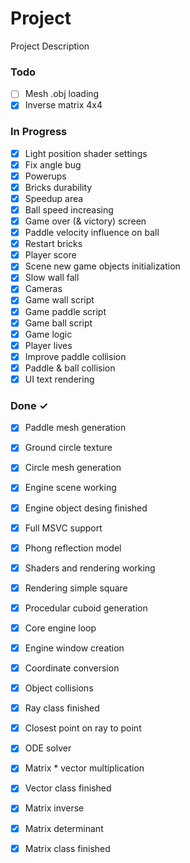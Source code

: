 # Project

Project Description

### Todo

- [ ] Mesh .obj loading
- [x] Inverse matrix 4x4

### In Progress

- [x] Light position shader settings
- [x] Fix angle bug
- [x] Powerups
- [x] Bricks durability
- [x] Speedup area
- [x] Ball speed increasing
- [x] Game over (& victory) screen
- [x] Paddle velocity influence on ball
- [x] Restart bricks
- [x] Player score
- [x] Scene new game objects initialization
- [x] Slow wall fall
- [x] Cameras
- [x] Game wall script
- [x] Game paddle script
- [x] Game ball script
- [x] Game logic
- [x] Player lives
- [x] Improve paddle collision
- [x] Paddle & ball collision
- [x] UI text rendering

### Done ✓

- [x] Paddle mesh generation
- [x] Ground circle texture
- [x] Circle mesh generation
- [x] Engine scene working
- [x] Engine object desing finished
- [x] Full MSVC support
- [x] Phong reflection model
- [x] Shaders and rendering working
- [x] Rendering simple square
- [x] Procedular cuboid generation
- [x] Core engine loop
- [x] Engine window creation
- [x] Coordinate conversion
- [x] Object collisions
- [x] Ray class finished
- [x] Closest point on ray to point
- [x] ODE solver
- [x] Matrix * vector multiplication
- [x] Vector class finished
- [x] Matrix inverse
- [x] Matrix determinant
- [x] Matrix class finished

